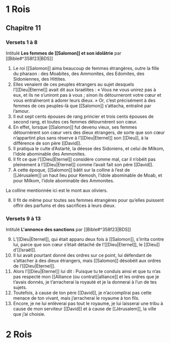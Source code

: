 # 1 Rois
## Chapitre 11
### Versets 1 à 8
Intitulé **Les femmes de [[Salomon]] et son idolâtrie** par [[Bible#^358f23|BDS]]

1) Le roi [[Salomon]] aima beaucoup de femmes étrangères, outre la fille du pharaon : des Moabites, des Ammonites, des Edomites, des Sidoniennes, des Hittites.
2) Elles venaient de ces peuples étrangers au sujet desquels l’[[Dieu|Eternel]] avait dit aux Israélites : « Vous ne vous unirez pas à eux, et ils ne s’uniront pas à vous ; sinon ils détourneront votre cœur et vous entraîneront à adorer leurs dieux. » Or, c’est précisément à des femmes de ces peuples-là que [[Salomon]] s’attacha, entraîné par l’amour.
3) Il eut sept cents épouses de rang princier et trois cents épouses de second rang, et toutes ces femmes détournèrent son cœur.
4) En effet, lorsque [[Salomon]] fut devenu vieux, ses femmes détournèrent son cœur vers des dieux étrangers, de sorte que son cœur n’appartint plus sans réserve à l’[[Dieu|Eternel]] son [[Dieu]], à la différence de son père [[David]].
5) Il pratiqua le culte d’Astarté, la déesse des Sidoniens, et celui de Milkom, l’idole abominable des Ammonites.
6) Il fit ce que l’[[Dieu|Eternel]] considère comme mal, car il n’obéit pas pleinement à l’[[Dieu|Eternel]] comme l’avait fait son père [[David]].
7) A cette époque, [[Salomon]] bâtit sur la colline à l’est de [[Jérusalem]] un haut lieu pour Kemosh, l’idole abominable de Moab, et pour Milkom, l’idole abominable des Ammonites.

La colline mentionnée ici est le mont aux oliviers.

8) Il fit de même pour toutes ses femmes étrangères pour qu’elles puissent offrir des parfums et des sacrifices à leurs dieux.
### Versets 9 à 13
Intitulé **L'annonce des sanctions** par [[Bible#^358f23|BDS]]

9) L’[[Dieu|Eternel]], qui était apparu deux fois à [[Salomon]], s’irrita contre lui, parce que son cœur s’était détaché de l’[[Dieu|Eternel]], le [[Dieu]] d’[[Israël]].
10) Il lui avait pourtant donné des ordres sur ce point, lui défendant de s’attacher à des dieux étrangers, mais [[Salomon]] désobéit aux ordres de l’[[Dieu|Eternel]].
11) Alors l’[[Dieu|Eternel]] lui dit : Puisque tu te conduis ainsi et que tu n’as pas respecté mon [[Alliance (ou contrat)|alliance]] et les ordres que je t’avais donnés, je t’arracherai la royauté et je la donnerai à l’un de tes sujets.
12) Toutefois, à cause de ton père [[David]], je n’accomplirai pas cette menace de ton vivant, mais j’arracherai le royaume à ton fils.
13) Encore, je ne lui enlèverai pas tout le royaume, je lui laisserai une tribu à cause de mon serviteur [[David]] et à cause de [[Jérusalem]], la ville que j’ai choisie.
# 2 Rois

